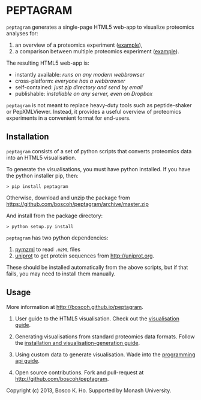 

# PEPTAGRAM 


`peptagram` generates a single-page HTML5 web-app to visualize proteomics analyses for:

1. an overview of a proteomics experiment ([example][example1]),
2. a comparison between multiple proteomics experiment ([example][example2]).

[example1]:http://boscoh.github.io/peptagram/examples/overview/index.html
[example2]:http://boscoh.github.io/peptagram/examples/comparison/index.html

The resulting HTML5 web-app is:

- instantly available: *runs on any modern webbrowser*
- cross-platform: *everyone has a webbrowser*
- self-contained: *just zip directory and send by email*
- publishable: *installable on any server, even on Dropbox*

`peptagram` is not meant to replace heavy-duty tools such as peptide-shaker or PepXMLViewer.  Instead, it provides a useful overview of proteomics experiments in a convenient format for end-users.



## Installation

`peptagram` consists of a set of python scripts that converts proteomics data into an HTML5 visualisation. 

To generate the visualisations, you must have python installed. If you have the python installer pip, then:

    > pip install peptagram

Otherwise, download and unzip the package from <https://github.com/boscoh/peptagram/archive/master.zip>

And install from the package directory:

    > python setup.py install

`peptagram` has two python dependencies: 

  1. [pymzml](https://github.com/pymzml/pymzML) to read `.mzML` files
  2. [uniprot](https://github.com/boscoh/uniprot) to get protein sequences from <http://uniprot.org>. 

These should be installed automatically from the above scripts, but if that fails, you may need to install them manually.



## Usage

More information at <http://boscoh.github.io/peptagram>.

1. User guide to the HTML5 visualisation. Check out the [visualisation guide](http://boscoh.github.io/peptagram/vizhelp.html).

2. Generating visualisations from standard proteomics data formats. Follow the [installation and visualisation-generation guide](http://boscoh.github.io/peptagram/vizgen.html).

3. Using custom data to generate visualisation. Wade into the [programming api guide](api.html).

4. Open source contributions. Fork and pull-request at <http://github.com/boscoh/peptagram>.



Copyright (c) 2013, Bosco K. Ho. Supported by Monash University.
